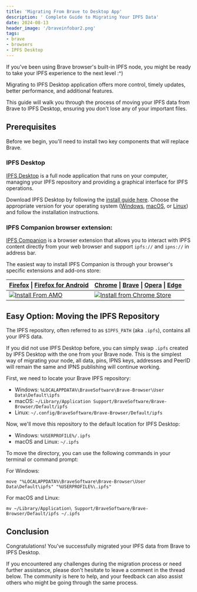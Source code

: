 ```yaml
---
title: 'Migrating From Brave to Desktop App'
description: ' Complete Guide to Migrating Your IPFS Data'
date: 2024-08-13
header_image: '/braveinfobar2.png'
tags:
- brave
- browsers
- IPFS Desktop
---
```


If you've been using Brave browser's built-in IPFS node, you might be ready to
take your IPFS experience to the next level :^)

Migrating to IPFS Desktop application offers more control, timely updates,
better performance, and additional features.

This guide will walk you through the process of moving your IPFS data from
Brave to IPFS Desktop, ensuring you don't lose any of your important files.

## Prerequisites

Before we begin, you'll need to install two key components that will replace Brave.

### IPFS Desktop

[IPFS Desktop](https://docs.ipfs.tech/install/ipfs-desktop/) is a full node application that runs on your computer, managing
your IPFS repository and providing a graphical interface for IPFS operations.

Download IPFS Desktop by following the [install guide here](https://docs.ipfs.tech/install/ipfs-desktop/#install-instructions).
Choose the appropriate version for your operating system ([Windows](https://docs.ipfs.tech/install/ipfs-desktop/#windows), [macOS](https://docs.ipfs.tech/install/ipfs-desktop/#macos), or [Linux](https://docs.ipfs.tech/install/ipfs-desktop/#ubuntu)) and follow the installation instructions.

### IPFS Companion browser extension:

[IPFS Companion](https://docs.ipfs.tech/install/ipfs-companion/) is a browser extension that allows you to interact with IPFS
content directly from your web browser and support `ipfs://` and `ipns://` in address bar.

The easiest way to install IPFS Companion is through your browser's specific extensions and add-ons store:

| [Firefox](https://www.mozilla.org/firefox/new/) \| [Firefox for Android](https://play.google.com/store/apps/details?id=org.mozilla.firefox)          | [Chrome](https://www.google.com/chrome/) \| [Brave](https://brave.com/) \| [Opera](https://www.opera.com/) \| [Edge](https://www.microsoftedgeinsider.com/)                                    |
| ---------------------------------------------------------------------------------------------------------------------------------------------------- | ---------------------------------------------------------------------------------------------------------------------------------------------------------------------------------------------- |
| [![Install From AMO](https://ipfs.io/ipfs/QmWNa64XjA78QvK3zG2593bSMizkDXXcubDHjnRDYUivqt)](https://addons.mozilla.org/firefox/addon/ipfs-companion/) | [![Install from Chrome Store](https://ipfs.io/ipfs/QmU4Qm5YEKy5yHmdAgU2fD7PjZLgrYTUUbxTydqG2QK3TT)](https://chrome.google.com/webstore/detail/ipfs-companion/nibjojkomfdiaoajekhjakgkdhaomnch) |

## Easy Option: Moving the IPFS Repository

The IPFS repository, often referred to as `$IPFS_PATH` (aka `.ipfs`), contains all your IPFS data.

If you did not use IPFS Desktop before, you can simply swap `.ipfs` created by IPFS Desktop with the one from your Brave node.
This is the simplest way of migrating your node, all data, pins, IPNS keys, addresses and PeerID will remain the same and IPNS publishing will continue working.

First, we need to locate your Brave IPFS repository:

<!-- TODO: confirm these paths are valid -->
- Windows: `%LOCALAPPDATA%\BraveSoftware\Brave-Browser\User Data\Default\ipfs`
- macOS: `~/Library/Application Support/BraveSoftware/Brave-Browser/Default/ipfs`
- Linux: `~/.config/BraveSoftware/Brave-Browser/Default/ipfs`

Now, we'll move this repository to the default location for IPFS Desktop:

- Windows: `%USERPROFILE%/.ipfs`
- macOS and Linux: `~/.ipfs`

To move the directory, you can use the following commands in your terminal or command prompt:

For Windows:

```
move "%LOCALAPPDATA%\BraveSoftware\Brave-Browser\User Data\Default\ipfs" "%USERPROFILE%\.ipfs"
```

For macOS and Linux:

```
mv ~/Library/Application\ Support/BraveSoftware/Brave-Browser/Default/ipfs ~/.ipfs
```

<!-- TODO: decide if we even go here
## Advanced  Option: Manually Moving MFS and IPNS keys

- TODO: what if I already had IPFS DEsktop and data there?
- TODO: Copying the MFS Root
- TODO: copying IPNS keys
  - TODO: re-publishing IPNS  from new node
-->

## Conclusion

Congratulations! You've successfully migrated your IPFS data from Brave to IPFS Desktop.

If you encountered any challenges during the migration process or need further assistance, please don't hesitate to leave a comment in the thread below. The community is here to help, and your feedback can also assist others who might be going through the same process.

